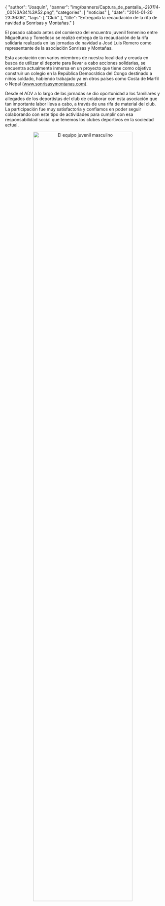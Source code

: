 {
  "author": "Joaquín", 
  "banner": "img/banners/Captura_de_pantalla_-_210114_-_00%3A34%3A52.png", 
  "categories": [
    "noticias"
  ], 
  "date": "2014-01-20 23:36:06", 
  "tags": [
    "Club"
  ], 
  "title": "Entregada la recaudación de la rifa de navidad a Sonrisas y Montañas."
}

El pasado sábado antes del comienzo del encuentro juvenil femenino entre Miguelturra y Tomelloso se realizó entrega de la recaudación de la rifa solidaria realizada en las jornadas de navidad a José Luis Romero como representante de la asociación Sonrisas y Montañas.

Esta asociación con varios miembros de nuestra localidad y creada en busca de utilizar el deporte para llevar a cabo acciones solidarias, se encuentra actualmente inmersa en un proyecto que tiene como objetivo construir un colegio en la República Democrática del Congo destinado a niños soldado, habiendo trabajado ya en otros países como Costa de Marfil o Nepal (www.sonrisasymontanas.com).

Desde el ADV a lo largo de las jornadas se dio oportunidad a los familiares y allegados de los deportistas del club de colaborar con esta asociación que tan importante labor lleva a cabo, a través de una rifa de material del club. La participación fue muy satisfactoria y confiamos en poder seguir colaborando con este tipo de actividades para cumplir con esa responsabilidad social que tenemos los clubes deportivos en la sociedad actual.

<center>
<a target="_new" href="http://www.advmiguelturra.org/img/banners/Captura%20de%20pantalla%20-%20210114%20-%2000%3A34%3A52.png"> 
<img alt="El equipo juvenil masculino" width="80%" align="center" src="http://www.advmiguelturra.org/img/banners/Captura%20de%20pantalla%20-%20210114%20-%2000%3A34%3A52.png"/> </a>
</center>

